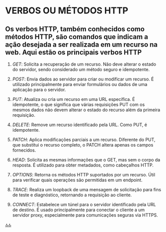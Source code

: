 <div class="header" id="myHeader">
  <div class="navbar" w3-include-html="/menu.inc"> </div>
</div>
<div class="title"><script> document.write(document.title);</script></div>  
<main>
<!-- markdownlint-disable-next-line -->
<span id="topo"><span>

# VERBOS OU MÉTODOS HTTP

## Os verbos HTTP, também conhecidos como métodos HTTP, são comandos que indicam a ação desejada a ser realizada em um recurso na web. Aqui estão os principais verbos HTTP

1. _GET_: Solicita a recuperação de um recurso. Não deve alterar o estado do servidor, sendo considerado um método seguro e idempotente.

2. _POST_: Envia dados ao servidor para criar ou modificar um recurso. É utilizado principalmente para enviar formulários ou dados de uma aplicação para o servidor.

3. _PUT_: Atualiza ou cria um recurso em uma URL específica. É idempotente, o que significa que várias requisições PUT com os mesmos dados não devem alterar o estado do recurso além da primeira requisição.

4. _DELETE_: Remove um recurso identificado pela URL. Como PUT, é idempotente.

5. _PATCH_: Aplica modificações parciais a um recurso. Diferente do PUT, que substitui o recurso completo, o PATCH altera apenas os campos fornecidos.

6. _HEAD_: Solicita as mesmas informações que o GET, mas sem o corpo da resposta. É utilizado para obter metadados, como cabeçalhos HTTP.

7. _OPTIONS_: Retorna os métodos HTTP suportados por um recurso. Útil para verificar quais operações são permitidas em um endpoint.

8. _TRACE_: Realiza um loopback de uma mensagem de solicitação para fins de teste e diagnóstico, retornando a requisição ao cliente.

9. _CONNECT_: Estabelece um túnel para o servidor identificado pela URL de destino. É usado principalmente para conectar o cliente a um servidor proxy, especialmente para comunicações seguras via HTTPS.

<!-- markdownlint-disable-next-line -->
</main>

[🔝🔝](#topo "Retorna ao topo")